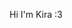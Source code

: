 Hi I'm Kira :3

<!---
Astronymos/Astronymos is a ✨ special ✨ repository because its `README.md` (this file) appears on your GitHub profile.
You can click the Preview link to take a look at your changes.
--->
